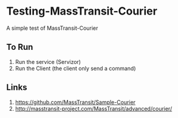 # Testing-MassTransit-Courier
A simple test of MassTransit-Courier

## To Run
1. Run the service (Servizor)
2. Run the Client (the client only send a command)

## Links
1. https://github.com/MassTransit/Sample-Courier
2. http://masstransit-project.com/MassTransit/advanced/courier/
